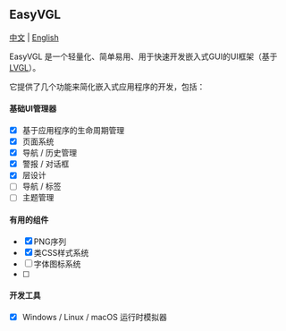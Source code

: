 ## EasyVGL

[中文](README_CN.md) | [English](README.md)

EasyVGL 是一个轻量化、简单易用、用于快速开发嵌入式GUI的UI框架（基于[LVGL](https://github.com/lvgl/lvgl)）。

它提供了几个功能来简化嵌入式应用程序的开发，包括：

#### 基础UI管理器
- [x] 基于应用程序的生命周期管理
- [x] 页面系统
- [x] 导航 / 历史管理
- [x] 警报 / 对话框
- [x] 层设计
- [ ] 导航 / 标签
- [ ] 主题管理

#### 有用的组件
- [x] PNG序列
- [x] 类CSS样式系统
- [ ] 字体图标系统
- [ ] 

#### 开发工具
- [x] Windows / Linux / macOS 运行时模拟器

